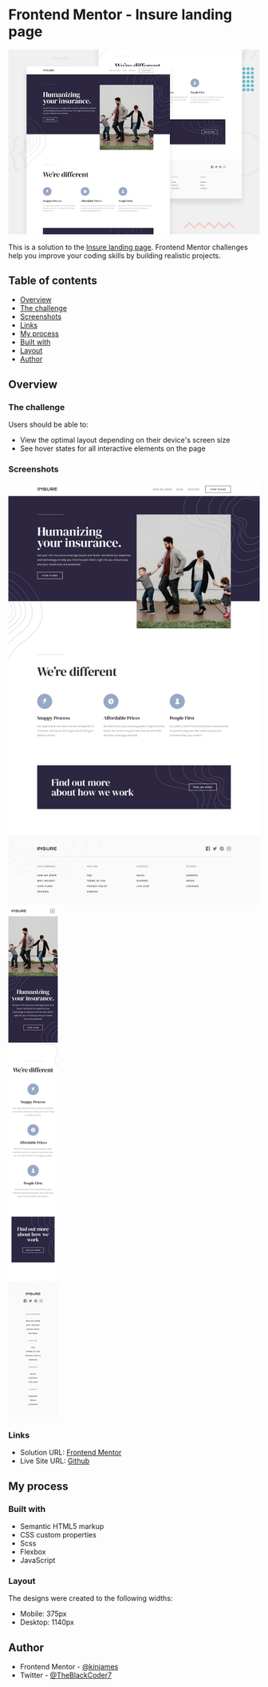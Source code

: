 # Frontend Mentor - Insure landing page

![Design preview for the Insure landing page coding challenge](./design/desktop-preview.jpg)


This is a solution to the [Insure landing page](https://www.frontendmentor.io/challenges/insure-landing-page-uTU68JV8/hub/insure-landing-page-VNwUEFmyQ4). Frontend Mentor challenges help you improve your coding skills by building realistic projects.

## Table of contents

- [Overview](#overview)
- [The challenge](#the-challenge)
- [Screenshots](#screenshots)
- [Links](#links)
- [My process](#my-process)
- [Built with](#built-with)
- [Layout](#layout)
- [Author](#author)

## Overview

### The challenge

Users should be able to:

- View the optimal layout depending on their device's screen size
- See hover states for all interactive elements on the page

### Screenshots

![Desktop Design](./design/desktop-design.jpg)
![Mobile Design](./design/mobile-design.jpg)

### Links

- Solution URL: [Frontend Mentor](https://www.frontendmentor.io/solutions/insure-landing-page-Q5x2UHaqO6)
- Live Site URL: [Github](https://kinjames.github.io/insure-landing-page/)

## My process

### Built with

- Semantic HTML5 markup
- CSS custom properties
- Scss
- Flexbox
- JavaScript

### Layout

The designs were created to the following widths:

- Mobile: 375px
- Desktop: 1140px

## Author

- Frontend Mentor - [@kinjames](https://www.frontendmentor.io/profile/kinjames)
- Twitter - [@TheBlackCoder7](https://twitter.com/TheBlackCoder7)
